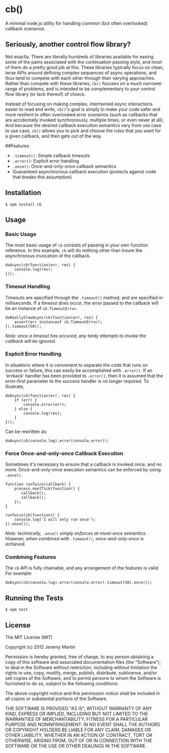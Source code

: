 # cb()

A minimal node.js utility for handling common (but often overlooked) callback scenarios.

## Seriously, another control flow library?

Not exactly. There are literally hundreds of libraries available for easing some of the pains associated with the continuation
passing style, and most of them do a pretty good job at this. These libraries typically focus on clean, terse APIs around
defining complex sequences of async operations, and thus tend to compete with each other through their varying approaches.
Rather than compete with these libraries, `cb()` focuses on a much narrower range of problems, and is intended to be complementary
to your control flow library (or lack thereof) of choice.

Instead of focusing on making complex, intertwined async interactions easier to read and write, `cb()`'s goal is simply to make
your code safer and more resilient to often overlooked error scenarios (such as callbacks that are accidentally invoked
synchronously, multiple times, or even never at all).  And because the desired callback execution semantics vary from use case to use
case, `cb()` allows you to pick and choose the rules that you want for a given callback, and then gets out of the way.

##Features

  * `.timeout()`: Simple callback timeouts
  * `.error()`: Explicit error handling
  * `.once()`: Once-and-only-once callback semantics
  *  Guaranteed asynchronous callback execution (protects against code that breaks this assumption)

## Installation

    $ npm install cb

## Usage

### Basic Usage

The most basic usage of `cb` consists of passing in your own function reference. In this example, `cb` will do nothing other
than insure the asynchronous invocation of the callback.

    doAsync(cb(function(err, res) {
        console.log(res);
    }));

### Timeout Handling

Timeouts are specified through the `.timeout()` method, and are specified in milliseconds.  If a timeout does occur, the error
passed to the callback will be an instance of `cb.TimeoutError`.

    doReallySlowAsync(cb(function(err, res) {
        assert(err instanceof cb.TimeoutError);
    }).timeout(50));

*Note: once a timeout has occured, any tardy attempts to invoke the callback will be ignored.*

### Explicit Error Handling

In situations where it is convenient to separate the code that runs on success or failure, this can easily be accomplished
with `.error()`.  If an 'errback' handler has been provided to `.error()`, then it is assumed that the error-first parameter
to the success handler is no longer required.  To illustrate,

    doAsync(cb(function(err, res) {
        if (err) {
            console.error(err);
        } else {
            console.log(res);
        }
    }));

Can be rewritten as:

    doAsync(cb(console.log).error(console.error));

### Force Once-and-only-once Callback Execution

Sometimes it's necessary to ensure that a callback is invoked once, and no more. Once-and-only-once execution semantics can be
enforced by using `.once()`.

    function runTwice(callback) {
        process.nextTick(function() {
           callback();
           callback(); 
        }); 
    }

    runTwice(cb(function() {
        console.log('I will only run once');
    }).once());

*Note: technically, `.once()` simply enforces at-most-once semantics. However, when combined with `.timeout()`, once-and-only-once
is achieved.*

### Combining Features

The `cb` API is fully chainable, and any arrangement of the features is valid.  For example:

    doAsync(cb(console.log).error(console.error).timeout(50).once());

## Running the Tests

    $ npm test

## License 

The MIT License (MIT)

Copyright (c) 2012 Jeremy Martin

Permission is hereby granted, free of charge, to any person obtaining a copy of this software and associated documentation files (the "Software"), to deal in the Software without restriction, including without limitation the rights to use, copy, modify, merge, publish, distribute, sublicense, and/or sell copies of the Software, and to permit persons to whom the Software is furnished to do so, subject to the following conditions:

The above copyright notice and this permission notice shall be included in all copies or substantial portions of the Software.

THE SOFTWARE IS PROVIDED "AS IS", WITHOUT WARRANTY OF ANY KIND, EXPRESS OR IMPLIED, INCLUDING BUT NOT LIMITED TO THE WARRANTIES OF MERCHANTABILITY, FITNESS FOR A PARTICULAR PURPOSE AND NONINFRINGEMENT. IN NO EVENT SHALL THE AUTHORS OR COPYRIGHT HOLDERS BE LIABLE FOR ANY CLAIM, DAMAGES OR OTHER LIABILITY, WHETHER IN AN ACTION OF CONTRACT, TORT OR OTHERWISE, ARISING FROM, OUT OF OR IN CONNECTION WITH THE SOFTWARE OR THE USE OR OTHER DEALINGS IN THE SOFTWARE.
